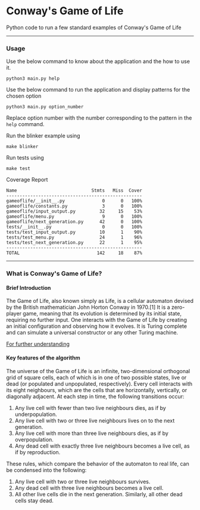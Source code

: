# Conway's Game of Life

Python code to run a few standard examples of Conway's Game of Life

***

### Usage
Use the below command to know about the application and the how to use it.
```
python3 main.py help
```
Use the below command to run the application and display patterns for the chosen option

```
python3 main.py option_number
```
Replace option number with the number corresponding to the pattern in the `help` command.

Run the blinker example using
```
make blinker
```

Run tests using
```
make test
```

Coverage Report
```
Name                            Stmts   Miss  Cover
---------------------------------------------------
gameoflife/__init__.py              0      0   100%
gameoflife/constants.py             3      0   100%
gameoflife/input_output.py         32     15    53%
gameoflife/menu.py                  9      0   100%
gameoflife/next_generation.py      42      0   100%
tests/__init__.py                   0      0   100%
tests/test_input_output.py         10      1    90%
tests/test_menu.py                 24      1    96%
tests/test_next_generation.py      22      1    95%
---------------------------------------------------
TOTAL                             142     18    87%
```

***

### What is Conway's Game of Life?

#### Brief Introduction

The Game of Life, also known simply as Life, is a cellular automaton devised by the British mathematician John Horton Conway in 1970.[1] It is a zero-player game, meaning that its evolution is determined by its initial state, requiring no further input. One interacts with the Game of Life by creating an initial configuration and observing how it evolves. It is Turing complete and can simulate a universal constructor or any other Turing machine.

[For further understanding](/https://en.wikiedia.org/wiki/Conway%27s_Game_of_Life)

#### Key features of the algorithm
The universe of the Game of Life is an infinite, two-dimensional orthogonal grid of square cells, each of which is in one of two possible states, live or dead (or populated and unpopulated, respectively). Every cell interacts with its eight neighbours, which are the cells that are horizontally, vertically, or diagonally adjacent. At each step in time, the following transitions occur:

1. Any live cell with fewer than two live neighbours dies, as if by underpopulation.
2. Any live cell with two or three live neighbours lives on to the next generation.
3. Any live cell with more than three live neighbours dies, as if by overpopulation.
4. Any dead cell with exactly three live neighbours becomes a live cell, as if by reproduction.

These rules, which compare the behavior of the automaton to real life, can be condensed into the following:

1. Any live cell with two or three live neighbours survives.
2. Any dead cell with three live neighbours becomes a live cell.
3. All other live cells die in the next generation. Similarly, all other dead cells stay dead.